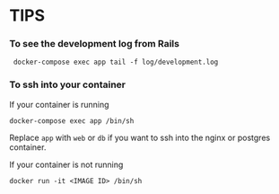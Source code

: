 # TIPS

### To see the development log from Rails

   ```
    docker-compose exec app tail -f log/development.log
   ```

### To ssh into your container

If your container is running

```
docker-compose exec app /bin/sh
```

Replace `app` with `web` or `db` if you want to ssh into the nginx or postgres container.

If your container is not running
```
docker run -it <IMAGE ID> /bin/sh
```

